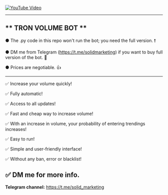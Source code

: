 
[![YouTube Video](https://img.youtube.com/vi/X4pEiCr7SOs/0.jpg)](https://www.youtube.com/watch?v=X4pEiCr7SOs)

---------------------------------------------------------------------------------------------------------------
** TRON VOLUME BOT **
---------------------------------------------------------------------------------------------------------------

● The .py code in this repo won't run the bot; you need the full version. ❗

● DM me from Telegram (https://t.me/solidmarketing) if you want to buy full version of the bot. 💬

● Prices are negotiable. 👍

---------------------------------------------------------------------------------------------------------------
✅ Increase your volume quickly!

✅ Fully automatic!

✅ Access to all updates!

✅ Fast and cheap way to increase volume!

✅ With an increase in volume, your probability of entering trendings increases!

✅ Easy to run!

✅ Simple and user-friendly interface!

✅ Without any ban, error or blacklist!

✅ DM me for more info.
---------------------------------------------------------------------------------------------------------------

**Telegram channel:** https://t.me/solid_marketing
